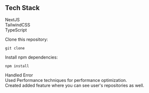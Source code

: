 <h2>Tech Stack</h2>
NextJS <br />
TailwindCSS <br />
TypeScript <br />

Clone this repository:

```
git clone
```

Install npm dependencies:

```
npm install
```

Handled Error <br />
Used Performance techniques for performance optimization. <br />
Created added feature where you can see user's repositories as well. <br />
